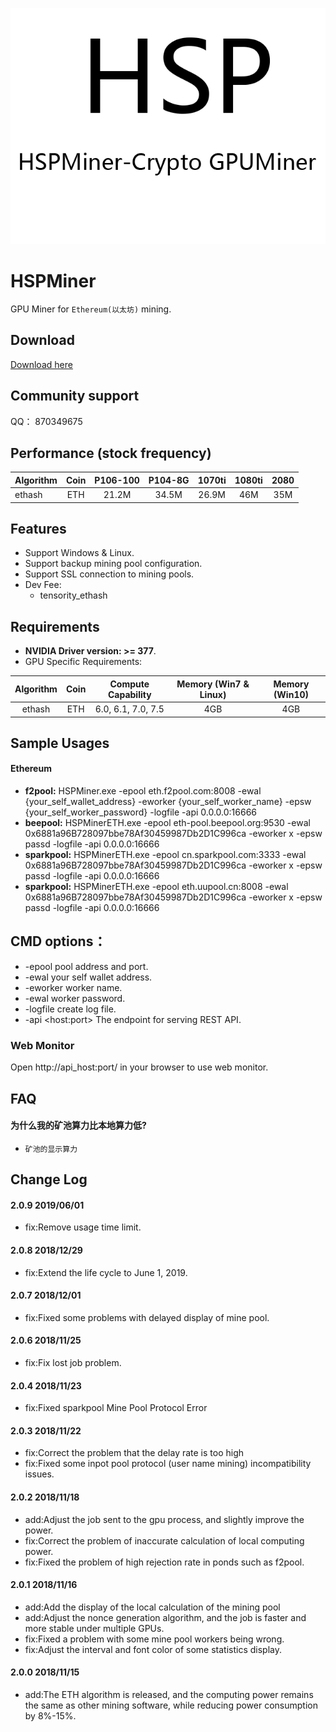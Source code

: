 ![](/logo.png)

# HSPMiner

GPU Miner for `Ethereum(以太坊)` mining.

## Download

[Download here](https://github.com/hspminer/HSPMinerETH/releases)

## Community support

QQ： 870349675

## Performance (stock frequency)

| Algorithm        |  Coin   | P106-100  |  P104-8G   |  1070ti  |  1080ti  |   2080   |
| :--------------- | :-----: | :-------: | :--------: | :------: | :------: | :------: |
| ethash           |   ETH   |   21.2M   |   34.5M    |  26.9M   |   46M    |   35M    |


## Features

* Support Windows & Linux.
* Support backup mining pool configuration.
* Support SSL connection to mining pools.
* Dev Fee:
  - tensority_ethash 


## Requirements

- **NVIDIA Driver version: >= 377**.
- GPU Specific Requirements:

|    Algorithm     |  Coin   | Compute Capability | Memory (Win7 & Linux) | Memory (Win10) |
| :--------------: | :-----: | :----------------: | :-------------------: | :------------: |
|      ethash      |   ETH   | 6.0, 6.1, 7.0, 7.5 |          4GB          |      4GB       |



## Sample Usages

#### Ethereum

- **f2pool:** HSPMiner.exe -epool eth.f2pool.com:8008 -ewal {your_self_wallet_address} -eworker {your_self_worker_name} -epsw {your_self_worker_password} -logfile -api 0.0.0.0:16666
- **beepool:** HSPMinerETH.exe -epool eth-pool.beepool.org:9530 -ewal 0x6881a96B728097bbe78Af30459987Db2D1C996ca -eworker x -epsw passd -logfile -api 0.0.0.0:16666
- **sparkpool:** HSPMinerETH.exe -epool cn.sparkpool.com:3333 -ewal 0x6881a96B728097bbe78Af30459987Db2D1C996ca -eworker x -epsw passd -logfile -api 0.0.0.0:16666
- **sparkpool:** HSPMinerETH.exe -epool eth.uupool.cn:8008 -ewal 0x6881a96B728097bbe78Af30459987Db2D1C996ca -eworker x -epsw passd -logfile -api 0.0.0.0:16666


## CMD options：
  * -epool      pool address and port.
  * -ewal       your self wallet address.
  * -eworker    worker name.
  * -ewal       worker password.
  * -logfile    create log file.
  * -api        \<host:port>    The endpoint for serving REST API.
  



### Web Monitor

Open http://api_host:port/ in your browser to use web monitor.


## FAQ


#### 为什么我的矿池算力比本地算力低?

- `矿池的显示算力`


## Change Log

#### 2.0.9 2019/06/01
- fix:Remove usage time limit.

#### 2.0.8 2018/12/29
- fix:Extend the life cycle to June 1, 2019.

#### 2.0.7 2018/12/01
- fix:Fixed some problems with delayed display of mine pool.

#### 2.0.6 2018/11/25
- fix:Fix lost job problem.

#### 2.0.4 2018/11/23
- fix:Fixed sparkpool Mine Pool Protocol Error

#### 2.0.3 2018/11/22
- fix:Correct the problem that the delay rate is too high
- fix:Fixed some inpot pool protocol (user name mining) incompatibility issues.

#### 2.0.2 2018/11/18
- add:Adjust the job sent to the gpu process, and slightly improve the power.
- fix:Correct the problem of inaccurate calculation of local computing power.
- fix:Fixed the problem of high rejection rate in ponds such as f2pool.

#### 2.0.1 2018/11/16
- add:Add the display of the local calculation of the mining pool
- add:Adjust the nonce generation algorithm, and the job is faster and more stable under multiple GPUs.
- fix:Fixed a problem with some mine pool workers being wrong.
- fix:Adjust the interval and font color of some statistics display.

#### 2.0.0 2018/11/15
- add:The ETH algorithm is released, and the computing power remains the same as other mining software, while reducing power consumption by 8%-15%.




